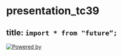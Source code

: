 # presentation_tc39

## title: `import * from "future“;`

[![Powered by](https://gitpitch.com/assets/badge.svg)](https://gitpitch.com/gitpitch/templates/aqua)